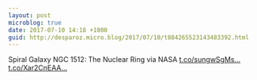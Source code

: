 ```yaml
---
layout: post
microblog: true
date: 2017-07-10 14:18 +1000
guid: http://desparoz.micro.blog/2017/07/10/t884265523143483392.html
---
```

Spiral Galaxy NGC 1512: The Nuclear Ring   via NASA [t.co/sungwSgMs...](https://t.co/sungwSgMsi) [t.co/Xar2CnEAA...](https://t.co/Xar2CnEAAZ)
